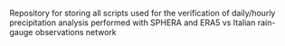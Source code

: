 Repository for storing all scripts used for the verification of daily/hourly precipitation analysis performed with SPHERA and ERA5 vs Italian rain-gauge observations network
